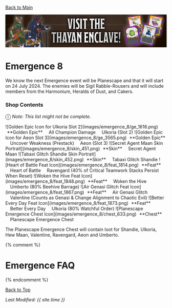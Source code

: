 [Back to Main](index.md)

![Emergence 8 Banner](images/emergence_8/banner.png)

# Emergence 8

We know the next Emergence event will be Planescape and that it will start on 24 July 2024. The enemies will be Sigil Rabble-Rousers and will include members from the Harmonium, Heralds of Dust, and Cakers.

### Shop Contents

<span style="font-size:1.2em;">ⓘ</span> *Note: This list might not be complete.*

<span class="emergenceShopTableRow">
    <span class="emergenceShopTableItem">
        <span class="emergenceShopTableIcon">
            ![Golden Epic Icon for Ulkoria Slot 2](images/emergence_8/ge_1616.png)
        </span>
        <span class="emergenceShopTableTextColumn">
            <span style="margin-left:5px">**Golden Epic**</span>
            <span style="margin-left:15px">All Champion Damage</span>
            <span style="margin-left:15px">Ulkoria (Slot 2)</span>
        </span>
    </span>
    <span class="emergenceShopTableItem">
        <span class="emergenceShopTableIcon">
            ![Golden Epic Icon for Aeon Slot 3](images/emergence_8/ge_3565.png)
        </span>
        <span class="emergenceShopTableTextColumn">
            <span style="margin-left:5px">**Golden Epic**</span>
            <span style="margin-left:15px">Uncover Weakness (Prestack)</span>
            <span style="margin-left:15px">Aeon (Slot 3)</span>
        </span>
    </span>
    <span class="emergenceShopTableItem">
        <span class="emergenceShopTableIcon">
            ![Secret Agent Maan Skin Portrait](images/emergence_8/skin_451.png)
        </span>
        <span class="emergenceShopTableTextColumn">
            <span style="margin-left:5px">**Skin**</span>
            <span style="margin-left:15px">Secret Agent Maan</span>
        </span>
    </span>
    <span class="emergenceShopTableItem">
        <span class="emergenceShopTableIcon">
            ![Tabaxi Glitch Shandie Skin Portrait](images/emergence_8/skin_452.png)
        </span>
        <span class="emergenceShopTableTextColumn">
            <span style="margin-left:5px">**Skin**</span>
            <span style="margin-left:15px">Tabaxi Glitch Shandie</span>
        </span>
    </span>
    <span class="emergenceShopTableItem">
        <span class="emergenceShopTableIcon">
            <span class="emergenceShopFeatIcon4">![Heart of Battle Feat Icon](images/emergence_8/feat_1814.png)</span>
        </span>
        <span class="emergenceShopTableTextColumn">
            <span style="margin-left:5px">**Feat**</span>
            <span style="margin-left:15px">Heart of Battle</span>
            <span style="margin-left:15px">Ravengard (40% of Critical Teamwork Stacks Persist When Reset)</span>
        </span>
    </span>
    <span class="emergenceShopTableItem">
        <span class="emergenceShopTableIcon">
            <span class="emergenceShopFeatIcon4">![Woken the Hive Feat Icon](images/emergence_8/feat_1848.png)</span>
        </span>
        <span class="emergenceShopTableTextColumn">
            <span style="margin-left:5px">**Feat**</span>
            <span style="margin-left:15px">Woken the Hive</span>
            <span style="margin-left:15px">Umberto (80% Beehive Barrage)</span>
        </span>
    </span>
    <span class="emergenceShopTableItem">
        <span class="emergenceShopTableIcon">
            <span class="emergenceShopFeatIcon4">![Air Genasi Glitch Feat Icon](images/emergence_8/feat_1867.png)</span>
        </span>
        <span class="emergenceShopTableTextColumn">
            <span style="margin-left:5px">**Feat**</span>
            <span style="margin-left:15px">Air Genasi Glitch</span>
            <span style="margin-left:15px">Valentine (Counts as Genasi & Change Alignment to Chaotic Evil)</span>
        </span>
    </span>
    <span class="emergenceShopTableItem">
        <span class="emergenceShopTableIcon">
            <span class="emergenceShopFeatIcon4">![Better Every Day Feat Icon](images/emergence_8/feat_1873.png)</span>
        </span>
        <span class="emergenceShopTableTextColumn">
            <span style="margin-left:5px">**Feat**</span>
            <span style="margin-left:15px">Better Every Day</span>
            <span style="margin-left:15px">Ulkoria (80% Watchful Order)</span>
        </span>
    </span>
    <span class="emergenceShopTableItem">
        <span class="emergenceShopTableIcon">
            ![Planescape Emergence Chest Icon](images/emergence_8/chest_633.png)
        </span>
        <span class="emergenceShopTableTextColumn">
            <span style="margin-left:5px">**Chest**</span>
            <span style="margin-left:15px">Planescape Emergence Chest</span>
        </span>
    </span>
</span>

The Planescape Emergence Chest will contain loot for Shandie, Ulkoria, Hew Maan, Valentine, Ravengard, Aeon and Umberto.

{% comment %}
# Emergence FAQ


{% endcomment %}

[Back to Top](#top)

*Last Modified: {{ site.time }}*